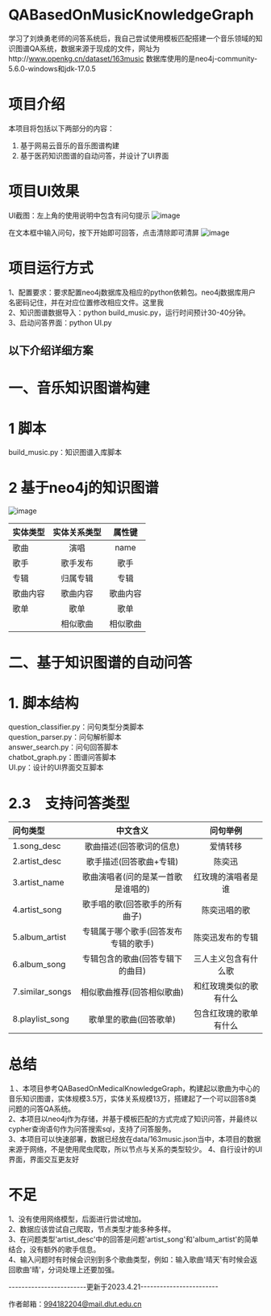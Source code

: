 # QABasedOnMusicKnowledgeGraph

学习了刘焕勇老师的问答系统后，我自己尝试使用模板匹配搭建一个音乐领域的知识图谱QA系统，数据来源于现成的文件，网址为http://www.openkg.cn/dataset/163music
数据库使用的是neo4j-community-5.6.0-windows和jdk-17.0.5

# 项目介绍
本项目将包括以下两部分的内容：
1) 基于网易云音乐的音乐图谱构建
2) 基于医药知识图谱的自动问答，并设计了UI界面

# 项目UI效果
UI截图：左上角的使用说明中包含有问句提示
![image](https://github.com/zhuanglaihong/QASystemOnMusiclKG/blob/master/img/demo2.png)

在文本框中输入问句，按下开始即可回答，点击清除即可清屏
![image](https://github.com/zhuanglaihong/QASystemOnMusiclKG/blob/master/img/demo1.png)

# 项目运行方式
1、配置要求：要求配置neo4j数据库及相应的python依赖包。neo4j数据库用户名密码记住，并在对应位置修改相应文件。这里我  
2、知识图谱数据导入：python build_music.py，运行时间预计30-40分钟。  
3、启动问答界面：python UI.py

## 以下介绍详细方案
# 一、音乐知识图谱构建

# 1 脚本
build_music.py：知识图谱入库脚本    　　

# 2 基于neo4j的知识图谱
![image](https://github.com/zhuanglaihong/QASystemOnMusiclKG/blob/master/img/neo4j.png)

|  实体类型 |  实体关系类型 | 属性键 |
| :--- | :---: | :---: |
| 歌曲 | 演唱 | name |
| 歌手 | 歌手发布 | 歌手 |
| 专辑 | 归属专辑 | 专辑|
| 歌曲内容 | 歌曲内容 | 歌曲内容 |
| 歌单 | 歌单 | 歌单 |
|  | 相似歌曲 | 相似歌曲 |



# 二、基于知识图谱的自动问答

# 1. 脚本结构
question_classifier.py：问句类型分类脚本  
question_parser.py：问句解析脚本  
answer_search.py：问句回答脚本  
chatbot_graph.py：图谱问答脚本  
UI.py：设计的UI界面交互脚本  

# 2.3　支持问答类型

| 问句类型 | 中文含义 | 问句举例 |
| :--- | :---: | :---: |
|1.song_desc 	|	歌曲描述(回答歌词的信息)	  |  爱情转移 |
|2.artist_desc	|	歌手描述(回答歌曲+专辑)	  |  陈奕迅|
|3.artist_name	|	歌曲演唱者(问的是某一首歌是谁唱的)	 |   红玫瑰的演唱者是谁|
|4.artist_song	|	歌手唱的歌(回答歌手的所有曲子)	  |  陈奕迅唱的歌|
|5.album_artist	|	专辑属于哪个歌手(回答发布专辑的歌手)	 |   陈奕迅发布的专辑|
|6.album_song	|	专辑包含的歌曲(回答专辑下的曲目)	 |   三人主义包含有什么歌|
|7.similar_songs	|	相似歌曲推荐(回答相似歌曲)	 |   和红玫瑰类似的歌有什么|
|8.playlist_song	|	歌单里的歌曲(回答歌单)	 |   包含红玫瑰的歌单有什么|

# 总结
１、本项目参考QABasedOnMedicalKnowledgeGraph，构建起以歌曲为中心的音乐知识图谱，实体规模3.5万，实体关系规模13万，搭建起了一个可以回答8类问题的问答QA系统。    
2、本项目以neo4j作为存储，并基于模板匹配的方式完成了知识问答，并最终以cypher查询语句作为问答搜索sql，支持了问答服务。  
3、本项目可以快速部署，数据已经放在data/163music.json当中，本项目的数据来源于网络，不是使用爬虫爬取，所以节点与关系的类型较少。
4、自行设计的UI界面，界面交互更友好

# 不足
1、没有使用网络模型，后面进行尝试增加。  
2、数据应该尝试自己爬取，节点类型才能多种多样。    
3、在问题类型'artist_desc'中的回答是问题'artist_song'和'album_artist'的简单结合，没有额外的歌手信息。   
4、输入问题时有时候会识别到多个歌曲类型，例如：输入歌曲'晴天'有时候会返回歌曲'晴'，分词处理上还要加强。   

------------------------更新于2023.4.21------------------------


作者邮箱：994182204@mail.dlut.edu.cn 
